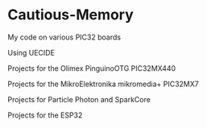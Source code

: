 # Cautious-Memory
My code on various PIC32 boards

Using UECIDE

Projects for the Olimex PinguinoOTG PIC32MX440

Projects for the MikroElektronika mikromedia+ PIC32MX7

Projects for Particle Photon and SparkCore

Projects for the ESP32
